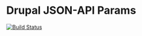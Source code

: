 # Drupal JSON-API Params

[![Build Status](https://travis-ci.org/d34dman/drupal-jsonapi-params.svg?branch=master)](https://travis-ci.org/d34dman/drupal-jsonapi-params)

